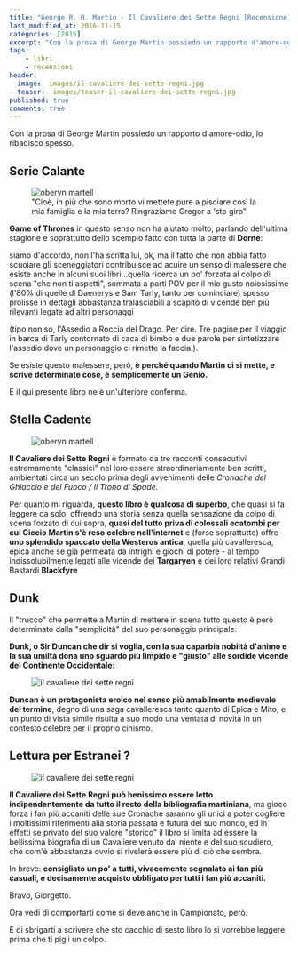 ```yaml
---
title: "George R. R. Martin - Il Cavaliere dei Sette Regni [Recensione]"
last_modified_at: 2016-11-15
categories: [2015]
excerpt: "Con la prosa di George Martin possiedo un rapporto d'amore-odio, lo ribadisco spesso."
tags: 
    - libri
    - recensioni
header: 
  image:  images/il-cavaliere-dei-sette-regni.jpg
  teaser:  images/teaser-il-cavaliere-dei-sette-regni.jpg
published: true
comments: true
---
```


Con la prosa di George Martin possiedo un rapporto d'amore-odio, lo ribadisco spesso.

## Serie Calante

<figure>
<img src='https://4.bp.blogspot.com/-iOq-lPXhBk0/VdWfMNjWX5I/AAAAAAAAMTc/DYI0qvb9Fv0/s1600/Oberyn-Martell-Slide-1.jpg' alt='oberyn martell'>
<figcaption>"Cioè, in più che sono morto vi mettete pure a pisciare così la mia famiglia e la mia terra? Ringraziamo Gregor a 'sto giro"</figcaption>
</figure>

**Game of Thrones** in questo senso non ha aiutato molto, parlando dell'ultima stagione e soprattutto dello scempio fatto con tutta la parte di **Dorne**:

siamo d'accordo, non l'ha scritta lui, ok, ma il fatto che non abbia fatto scuoiare gli sceneggiatori contribuisce ad acuire un senso di malessere che esiste anche in alcuni suoi libri...quella ricerca un po' forzata al colpo di scena "che non ti aspetti", sommata a parti POV per il mio gusto noiosissime (l'80% di quelle di Daenerys e Sam Tarly, tanto per cominciare) spesso prolisse in dettagli abbastanza tralasciabili a scapito di vicende ben più rilevanti legate ad altri personaggi

(tipo non so, l'Assedio a Roccia del Drago. Per dire. Tre pagine per il viaggio in barca di Tarly contornato di caca di bimbo e due parole per sintetizzare l'assedio dove un personaggio ci rimette la faccia.).

Se esiste questo malessere, però, **è perché quando Martin ci si mette, e scrive determinate cose, è semplicemente un Genio.**

E il qui presente libro ne è un'ulteriore conferma.

## Stella Cadente

<figure>
<img src='https://2.bp.blogspot.com/-rRiQ4XjG498/VdWhHUKSqKI/AAAAAAAAMTo/D6vZQpXe9To/s1600/the_hedge_knight_cover_2-932x469.png' alt='oberyn martell'>
</figure>

**Il Cavaliere dei Sette Regni** è formato da tre racconti consecutivi estremamente "classici" nel loro essere straordinariamente ben scritti, ambientati circa un secolo prima degli avvenimenti delle _Cronache del Ghiaccio e del Fuoco / Il Trono di Spade._

Per quanto mi riguarda, **questo libro è qualcosa di superbo**, che quasi si fa leggere da solo, offrendo una storia senza quella sensazione da colpo di scena forzato di cui sopra, **quasi del tutto priva di colossali ecatombi per cui Ciccio Martin s'è reso celebre nell'internet** e (forse soprattutto) offre **uno splendido spaccato della Westeros antica**, quella più cavalleresca, epica anche se già permeata da intrighi e giochi di potere - al tempo indissolubilmente legati alle vicende dei **Targaryen** e dei loro relativi Grandi Bastardi **Blackfyre**

## Dunk

Il "trucco" che permette a Martin di mettere in scena tutto questo è però determinato dalla "semplicità" del suo personaggio principale:

**Dunk, o Sir Duncan che dir si voglia, con la sua caparbia nobiltà d'animo e la sua umiltà dona uno sguardo più limpido e "giusto" alle sordide vicende del Continente Occidentale:**

<figure>
<img src='https://4.bp.blogspot.com/-cXkknMyqAHE/VdWd4oG5P5I/AAAAAAAAMTM/lRdc1Ba4qYk/s1600/the_mystery_knight_by_grr_martin_by_marcsimonetti-d6xbnm0.jpg' alt='il cavaliere dei sette regni'>
</figure>

**Duncan è un protagonista eroico nel senso più amabilmente medievale del termine**, degno di una saga cavalleresca tanto quanto di Epica e Mito, e un punto di vista simile risulta a suo modo una ventata di novità in un contesto celebre per il proprio cinismo.

## Lettura per Estranei ?

<figure>
<img src='https://1.bp.blogspot.com/-EFP9-vzGzWU/VdWjFLMiM-I/AAAAAAAAMT0/jLocyAfX8uk/s1600/george-r-r-martin.jpg' alt='il cavaliere dei sette regni'>
</figure>

**Il Cavaliere dei Sette Regni può benissimo essere letto indipendentemente da tutto il resto della bibliografia martiniana**, ma gioco forza i fan più accaniti delle sue Cronache saranno gli unici a poter cogliere i moltissimi riferimenti alla storia passata e futura del suo mondo, ed in effetti se privato del suo valore "storico" il libro si limita ad essere la bellissima biografia di un Cavaliere venuto dal niente e del suo scudiero, che com'è abbastanza ovvio si rivelerà essere più di ciò che sembra.

In breve: **consigliato un po' a tutti, vivacemente segnalato ai fan più casuali, e decisamente acquisto obbligato per tutti i fan più accaniti.**

Bravo, Giorgetto.

Ora vedi di comportarti come si deve anche in Campionato, però.

E di sbrigarti a scrivere che sto cacchio di sesto libro lo si vorrebbe leggere prima che ti pigli un colpo.
